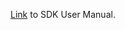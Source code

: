 [Link](https://github.com/Swasth-Digital-Health-Foundation/integration-sdks/blob/main/java/hcx-integrator-sdk/docs/1.0.7/README.md) to SDK User Manual.